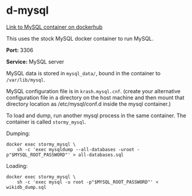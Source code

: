 # d-mysql

[Link to MySQL container on dockerhub](https://hub.docker.com/_/mysql/)

This uses the stock MySQL docker container to run MySQL.

**Port:** 3306

**Service:** MySQL server

MySQL data is stored in `mysql_data/`, bound in the 
container to `/var/lib/mysql`.

MySQL configuration file is in `krash.mysql.cnf`.
(create your alternative configuration file in a directory on the host machine and then mount that directory location as /etc/mysql/conf.d inside the mysql container.)

To load and dump, run another mysql process in the same container.
The container is called `stormy_mysql`.

Dumping:

```
docker exec stormy_mysql \
    sh -c 'exec mysqldump --all-databases -uroot -p"$MYSQL_ROOT_PASSWORD"' > all-databases.sql
```

Loading:

```
docker exec stormy_mysql \
    sh -c 'exec mysql -u root -p"$MYSQL_ROOT_PASSWORD"' < wikidb_dump.sql
```


